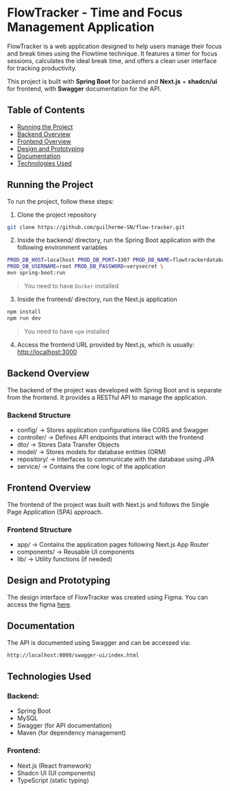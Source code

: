 # FlowTracker - Time and Focus Management Application
FlowTracker is a web application designed to help users manage their focus and break times using the Flowtime technique. It features a timer for focus sessions, calculates the ideal break time, and offers a clean user interface for tracking productivity.

This project is built with **Spring Boot** for backend and **Next.js** + **shadcn/ui** for frontend, with **Swagger** documentation for the API.

## Table of Contents
- [Running the Project](#running-the-project)
- [Backend Overview](#backend-overview)
- [Frontend Overview](#frontend-overview)
- [Design and Prototyping](#design-and-prototyping)
- [Documentation](#documentation)
- [Technologies Used](#technologies-used)

## Running the Project
To run the project, follow these steps:
1. Clone the project repository
```bash
git clone https://github.com/guilherme-SN/flow-tracker.git
```

2. Inside the backend/ directory, run the Spring Boot application with the following environment variables
```bash
PROD_DB_HOST=localhost PROD_DB_PORT=3307 PROD_DB_NAME=flowtrackerdatabase \
PROD_DB_USERNAME=root PROD_DB_PASSWORD=verysecret \
mvn spring-boot:run
```
> You need to have `Docker` installed

3. Inside the frontend/ directory, run the Next.js application
```bash
npm install
npm run dev
```
> You need to have `npm` installed

4. Access the frontend URL provided by Next.js, which is usually: [http://localhost:3000](http://localhost:3000)

## Backend Overview
The backend of the project was developed with Spring Boot and is separate from the frontend. It provides a RESTful API to manage the application.

### Backend Structure
- config/ → Stores application configurations like CORS and Swagger
- controller/ → Defines API endpoints that interact with the frontend
- dto/ → Stores Data Transfer Objects
- model/ → Stores models for database entities (ORM)
- repository/ → Interfaces to communicate with the database using JPA
- service/ → Contains the core logic of the application

## Frontend Overview
The frontend of the project was built with Next.js and follows the Single Page Application (SPA) approach.

### Frontend Structure
- app/ → Contains the application pages following Next.js App Router
- components/ → Reusable UI components
- lib/ → Utility functions (if needed)

## Design and Prototyping
The design interface of FlowTracker was created using Figma. You can access the figma [here](https://www.figma.com/design/TJZcWenP4a4DFs1PBcejBr/FlowTracker?node-id=0-1&t=sAJzksesbQ4gembn-1).

## Documentation
The API is documented using Swagger and can be accessed via:

```bash
http://localhost:8080/swagger-ui/index.html
```

## Technologies Used

### Backend:
- Spring Boot
- MySQL
- Swagger (for API documentation)
- Maven (for dependency management)

### Frontend:
- Next.js (React framework)
- Shadcn UI (UI components)
- TypeScript (static typing)

